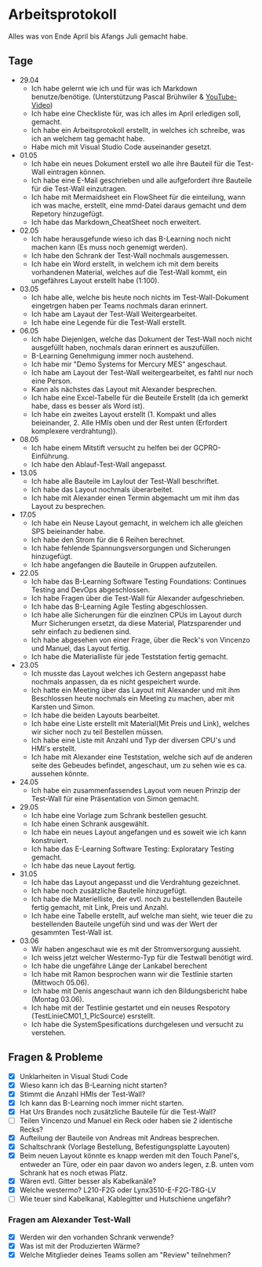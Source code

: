 # Arbeitsprotokoll

Alles was von Ende April bis Afangs Juli gemacht habe.

## Tage

- 29.04
  - Ich habe gelernt wie ich und für was ich Markdown benutze/benötige. (Unterstützung Pascal Brühwiler & [YouTube-Video](https://youtu.be/_PPWWRV6gbA?si=M2w19K0zv1BXbKE0))
  - Ich habe eine Checkliste für, was ich alles im April erledigen soll, gemacht.
  - Ich habe ein Arbeitsprotokoll erstellt, in welches ich schreibe, was ich an welchem tag gemacht habe.
  - Habe mich mit Visual Studio Code auseinander gesetzt.
- 01.05
  - Ich habe ein neues Dokument erstell wo alle ihre Bauteil für die Test-Wall eintragen können.
  - Ich habe eine E-Mail geschrieben und alle aufgefordert ihre Bauteile für die Test-Wall einzutragen.
  - Ich habe mit Mermaidsheet ein FlowSheet für die einteilung, wann ich was mache, erstellt, eine mmd-Datei daraus gemacht und dem Repetory hinzugefügt.
  - Ich habe das Markdown_CheatSheet noch erweitert.
- 02.05
  - Ich habe herausgefunde wieso ich das B-Learning noch nicht machen kann (Es muss noch genemigt werden).
  - Ich habe den Schrank der Test-Wall nochmals ausgemessen.
  - Ich habe ein Word erstellt, in welchem ich mit dem bereits vorhandenen Material, welches auf die Test-Wall kommt, ein ungefähres Layout erstellt habe (1:100).
- 03.05
  - Ich habe alle, welche bis heute noch nichts im Test-Wall-Dokument eingetrgen haben per Teams nochmals daran erinnert.
  - Ich habe am Layaut der Test-Wall Weitergearbeitet.
  - Ich habe eine Legende für die Test-Wall erstellt.
- 06.05
  - Ich habe Diejenigen, welche das Dokument der Test-Wall noch nicht ausgefüllt haben, nochmals daran erinnert es auszufüllen.
  - B-Learning Genehmigung immer noch austehend.
  - Ich habe mir "Demo Systems for Mercury MES" angeschaut.
  - Ich habe am Layout der Test-Wall weitergearbeitet, es fahtl nur noch eine Person.
  - Kann als nächstes das Layout mit Alexander besprechen.
  - Ich habe eine Excel-Tabelle für die Beuteile Erstellt (da ich gemerkt habe, dass es besser als Word ist).
  - Ich habe ein zweites Layout erstellt (1. Kompakt und alles beieinander, 2. Alle HMIs oben und der Rest unten (Erfordert komplexere verdrahtung)).
- 08.05
  - Ich habe einem Mitstift versucht zu helfen bei der GCPRO-Einführung.
  - Ich habe den Ablauf-Test-Wall angepasst.
- 13.05
  - Ich habe alle Bauteile im Laylout der Test-Wall beschriftet.
  - Ich habe das Layout nochmals überarbeitet.
  - Ich habe mit Alexander einen Termin abgemacht um mit ihm das Layout zu besprechen.
- 17.05
  - Ich habe ein Neuse Layout gemacht, in welchem ich alle gleichen SPS beieinander habe.
  - Ich habe den Strom für die 6 Reihen berechnet.
  - Ich habe fehlende Spannungsversorgungen und Sicherungen hinzugefügt.
  - Ich habe angefangen die Bauteile in Gruppen aufzuteilen.
- 22.05
  - Ich habe das B-Learning Software Testing Foundations: Continues Testing and DevOps abgeschlossen.
  - Ich habe Fragen über die Test-Wall für Alexander aufgeschrieben.
  - Ich habe das B-Learning Agile Testing abgeschlossen.
  - Ich habe alle Sicherungen für die einzlnen CPUs im Layout durch Murr Sicherungen ersetzt, da diese Material, Platzsparender und sehr einfach zu bedienen sind.
  - Ich habe abgesehen von einer Frage, über die Reck's von Vincenzo und Manuel, das Layout fertig.
  - Ich habe die Materialliste für jede Teststation fertig gemacht.
- 23.05
  - Ich musste das Layout welches ich Gestern angepasst habe nochmals anpassen, da es nicht gespeichert wurde.
  - Ich hatte ein Meeting über das Layout mit Alexander und mit ihm Beschlossen heute nochmals ein Meeting zu machen, aber mit Karsten und Simon.
  - Ich habe die beiden Layouts bearbeitet.
  - Ich habe eine Liste erstellt mit Material(Mit Preis und Link), welches wir sicher noch zu teil Bestellen müssen.
  - Ich habe eine Liste mit Anzahl und Typ der diversen CPU's und HMI's erstellt.
  - Ich habe mit Alexander eine Teststation, welche sich auf de anderen seite des Gebeudes befindet, angeschaut, um zu sehen wie es ca. aussehen könnte.
- 24.05
  - Ich habe ein zusammenfassendes Layout vom neuen Prinzip der Test-Wall für eine Präsentation von Simon gemacht.
- 29.05
  - Ich habe eine Vorlage zum Schrank bestellen gesucht.
  - Ich habe einen Schrank ausgewählt.
  - Ich habe ein neues Layout angefangen und es soweit wie ich kann konstruiert.
  - Ich habe das E-Learning Software Testing: Exploratary Testing gemacht.
  - Ich habe das neue Layout fertig.
- 31.05
  - Ich habe das Layout angepasst und die Verdrahtung gezeichnet.
  - Ich habe noch zusätzliche Bauteile hinzugefügt.
  - Ich habe die Materielliste, der evtl. noch zu bestellenden Bauteile fertig gemacht, mit Link, Preis und Anzahl.
  - Ich habe eine Tabelle erstellt, auf welche man sieht, wie teuer die zu bestellenden Bauteile ungefüh sind und was der Wert der gesammten Test-Wall ist.
- 03.06
  - Wir haben angeschaut wie es mit der Stromversorgung aussieht.
  - Ich weiss jetzt welcher Westermo-Typ für die Testwall benötigt wird.
  - Ich habe die ungefähre Länge der Lankabel berechent
  - Ich habe mit Ramon besprochen wann wir die Testlinie starten (Mittwoch 05.06).
  - Ich habe mit Denis angeschaut wann ich den Bildungsbericht habe (Montag 03.06).
  - Ich habe mit der Testlinie gestartet und ein neuses Respotory (TestLinieCM01_1_PlcSource) esrstellt.
  - Ich habe die SystemSpesifications durchgelesen und versucht zu verstehen.

## Fragen & Probleme

- [x] Unklarheiten in Visual Studi Code
- [x] Wieso kann ich das B-Learning nicht starten?
- [x] Stimmt die Anzahl HMIs der Test-Wall?
- [x] Ich kann das B-Learning noch immer nicht starten.
- [x] Hat Urs Brandes noch zusätzliche Bauteile für die Test-Wall?
- [ ] Teilen Vincenzo und Manuel ein Reck oder haben sie 2 identische Recks?
- [x] Aufteilung der Bauteile von Andreas mit Andreas besprechen.
- [x] Schaltschrank (Vorlage Bestellung, Befestigungsplatte Layouten)
- [x] Beim neuen Layout könnte es knapp werden mit den Touch Panel's, entweder an Türe, oder ein paar davon wo anders legen, z.B. unten vom Schrank hat es noch etwas Platz.
- [x] Wären evtl. Gitter besser als Kabelkanäle?
- [x] Welche westermo? L210-F2G oder Lynx3510-E-F2G-T8G-LV
- [ ] Wie teuer sind Kabelkanal, Kablegitter und Hutschiene ungefähr?

### Fragen am Alexander Test-Wall

- [x] Werden wir den vorhanden Schrank verwende?
- [x] Was ist mit der Produzierten Wärme?
- [x] Welche Mitglieder deines Teams sollen am "Review" teilnehmen?
